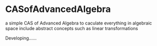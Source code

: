 # CASofAdvancedAlgebra
a simple CAS of Advanced Algebra to caculate everything in algebraic space include abstract concepts such as linear transformations

Developing……
